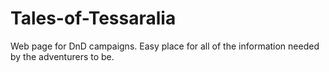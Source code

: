 # Tales-of-Tessaralia
Web page for DnD campaigns. Easy place for all of the information needed by the adventurers to be.
